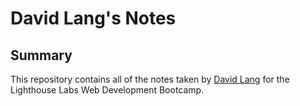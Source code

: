 # David Lang's Notes

## Summary 

This repository contains all of the notes taken by [David Lang](https://github.com/Dave4174) for the Lighthouse Labs Web Development Bootcamp.